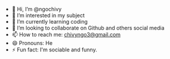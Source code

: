 - 👋 Hi, I’m @ngochivy
- 👀 I’m interested in my subject
- 🌱 I’m currently learning coding
- 💞️ I’m looking to collaborate on Github and others social media
- 📫 How to reach me: chivyngo3@gmail.com
- 😄 Pronouns: He
- ⚡ Fun fact: I'm sociable and funny.


<!---
ngochivy/ngochivy is a ✨ special ✨ repository because its `README.md` (this file) appears on your GitHub profile.
You can click the Preview link to take a look at your changes.
--->
